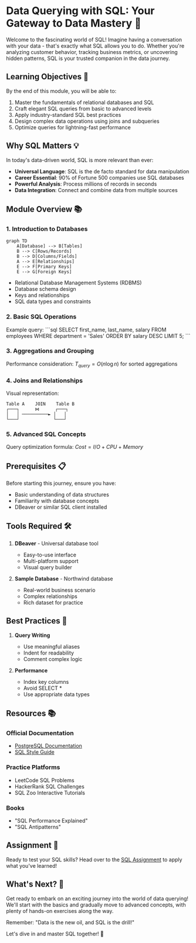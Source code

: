 # Data Querying with SQL: Your Gateway to Data Mastery 🎯

Welcome to the fascinating world of SQL! Imagine having a conversation with your data - that's exactly what SQL allows you to do. Whether you're analyzing customer behavior, tracking business metrics, or uncovering hidden patterns, SQL is your trusted companion in the data journey.

## Learning Objectives 🎯

By the end of this module, you will be able to:

1. Master the fundamentals of relational databases and SQL
2. Craft elegant SQL queries from basic to advanced levels
3. Apply industry-standard SQL best practices
4. Design complex data operations using joins and subqueries
5. Optimize queries for lightning-fast performance

## Why SQL Matters 💡

In today's data-driven world, SQL is more relevant than ever:

- **Universal Language**: SQL is the de facto standard for data manipulation
- **Career Essential**: 90% of Fortune 500 companies use SQL databases
- **Powerful Analysis**: Process millions of records in seconds
- **Data Integration**: Connect and combine data from multiple sources

## Module Overview 📚

### 1. Introduction to Databases
```mermaid
graph TD
    A[Database] --> B[Tables]
    B --> C[Rows/Records]
    B --> D[Columns/Fields]
    A --> E[Relationships]
    E --> F[Primary Keys]
    E --> G[Foreign Keys]
```

- Relational Database Management Systems (RDBMS)
- Database schema design
- Keys and relationships
- SQL data types and constraints

### 2. Basic SQL Operations
Example query:
\`\`\`sql
SELECT first_name, last_name, salary
FROM employees
WHERE department = 'Sales'
ORDER BY salary DESC
LIMIT 5;
\`\`\`

### 3. Aggregations and Grouping
Performance consideration:
$T_{query} = O(n \log n)$ for sorted aggregations

### 4. Joins and Relationships
Visual representation:
```
Table A    JOIN    Table B
┌───┐      ⋈      ┌───┐
│   │ ──────────► │   │
└───┘             └───┘
```

### 5. Advanced SQL Concepts
Query optimization formula:
$Cost = I/O + CPU + Memory$

## Prerequisites 📋

Before starting this journey, ensure you have:

- Basic understanding of data structures
- Familiarity with database concepts
- DBeaver or similar SQL client installed

## Tools Required 🛠️

1. **DBeaver** - Universal database tool
   - Easy-to-use interface
   - Multi-platform support
   - Visual query builder

2. **Sample Database** - Northwind database
   - Real-world business scenario
   - Complex relationships
   - Rich dataset for practice

## Best Practices 🌟

1. **Query Writing**
   - Use meaningful aliases
   - Indent for readability
   - Comment complex logic

2. **Performance**
   - Index key columns
   - Avoid SELECT *
   - Use appropriate data types

## Resources 📚

### Official Documentation
- [PostgreSQL Documentation](https://www.postgresql.org/docs/)
- [SQL Style Guide](https://www.sqlstyle.guide/)

### Practice Platforms
- LeetCode SQL Problems
- HackerRank SQL Challenges
- SQL Zoo Interactive Tutorials

### Books
- "SQL Performance Explained"
- "SQL Antipatterns"

## Assignment 📝

Ready to test your SQL skills? Head over to the [SQL Assignment](../_assignments/2.1-assignment.md) to apply what you've learned!

## What's Next? 🚀

Get ready to embark on an exciting journey into the world of data querying! We'll start with the basics and gradually move to advanced concepts, with plenty of hands-on exercises along the way.

Remember: "Data is the new oil, and SQL is the drill!"

Let's dive in and master SQL together! 💪
